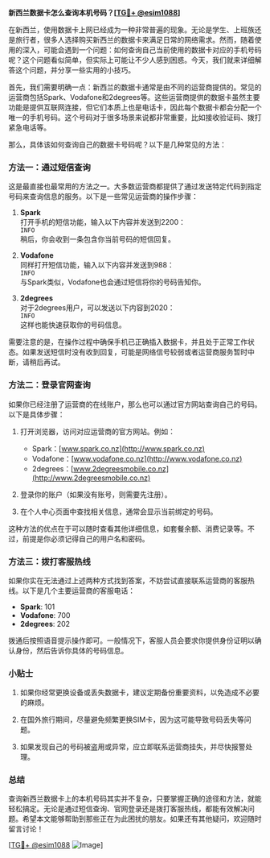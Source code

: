 **新西兰数据卡怎么查询本机号码？[[TG💪+ @esim1088](https://t.me/s/esim1088)]**

在新西兰，使用数据卡上网已经成为一种非常普遍的现象。无论是学生、上班族还是旅行者，很多人选择购买新西兰的数据卡来满足日常的网络需求。然而，随着使用的深入，可能会遇到一个问题：如何查询自己当前使用的数据卡对应的手机号码呢？这个问题看似简单，但实际上可能让不少人感到困惑。今天，我们就来详细解答这个问题，并分享一些实用的小技巧。

首先，我们需要明确一点：新西兰的数据卡通常是由不同的运营商提供的。常见的运营商包括Spark、Vodafone和2degrees等。这些运营商提供的数据卡虽然主要功能是提供互联网连接，但它们本质上也是电话卡，因此每个数据卡都会分配一个唯一的手机号码。这个号码对于很多场景来说都非常重要，比如接收验证码、拨打紧急电话等。

那么，具体该如何查询自己的数据卡号码呢？以下是几种常见的方法：

### 方法一：通过短信查询

这是最直接也最常用的方法之一。大多数运营商都提供了通过发送特定代码到指定号码来查询信息的服务。以下是一些常见运营商的操作步骤：

1. **Spark**  
   打开手机的短信功能，输入以下内容并发送到2200：  
   `INFO`  
   稍后，你会收到一条包含你当前号码的短信回复。

2. **Vodafone**  
   同样打开短信功能，输入以下内容并发送到988：  
   `INFO`  
   与Spark类似，Vodafone也会通过短信将你的号码告知你。

3. **2degrees**  
   对于2degrees用户，可以发送以下内容到2020：  
   `INFO`  
   这样也能快速获取你的号码信息。

需要注意的是，在操作过程中确保手机已正确插入数据卡，并且处于正常工作状态。如果发送短信时没有收到回复，可能是网络信号较弱或者运营商服务暂时中断，请稍后再试。

### 方法二：登录官网查询

如果你已经注册了运营商的在线账户，那么也可以通过官方网站查询自己的号码。以下是具体步骤：

1. 打开浏览器，访问对应运营商的官方网站。例如：
   - Spark：[www.spark.co.nz](http://www.spark.co.nz)
   - Vodafone：[www.vodafone.co.nz](http://www.vodafone.co.nz)
   - 2degrees：[www.2degreesmobile.co.nz](http://www.2degreesmobile.co.nz)

2. 登录你的账户（如果没有账号，则需要先注册）。

3. 在个人中心页面中查找相关信息，通常会显示当前绑定的号码。

这种方法的优点在于可以随时查看其他详细信息，如套餐余额、消费记录等。不过，前提是你必须记得自己的用户名和密码。

### 方法三：拨打客服热线

如果你实在无法通过上述两种方式找到答案，不妨尝试直接联系运营商的客服热线。以下是几个主要运营商的客服电话：

- **Spark**: 101
- **Vodafone**: 700
- **2degrees**: 202

拨通后按照语音提示操作即可。一般情况下，客服人员会要求你提供身份证明以确认身份，然后告诉你具体的号码信息。

### 小贴士

1. 如果你经常更换设备或丢失数据卡，建议定期备份重要资料，以免造成不必要的麻烦。
   
2. 在国外旅行期间，尽量避免频繁更换SIM卡，因为这可能导致号码丢失等问题。

3. 如果发现自己的号码被盗用或异常，应立即联系运营商挂失，并尽快报警处理。

### 总结

查询新西兰数据卡上的本机号码其实并不复杂，只要掌握正确的途径和方法，就能轻松搞定。无论是通过短信查询、官网登录还是拨打客服热线，都能有效解决问题。希望本文能够帮助到那些正在为此困扰的朋友。如果还有其他疑问，欢迎随时留言讨论！

[[TG💪+ @esim1088](https://t.me/s/esim1088) ![Image](https://i.postimg.cc/4NQfJmqS/Snipaste-2025-05-13-00-14-12.png)]